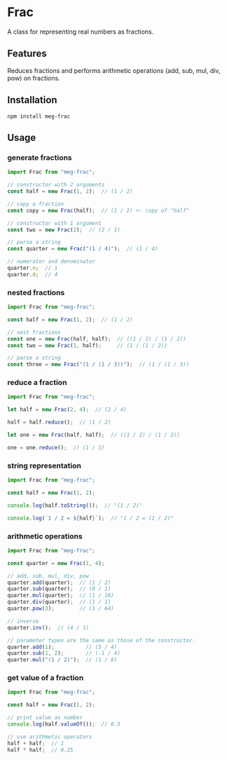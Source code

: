 # Frac
A class for representing real numbers as fractions.

## Features
Reduces fractions and performs arithmetic operations (add, sub, mul, div, pow) on fractions.

## Installation
```shell
npm install meg-frac
```

## Usage
### generate fractions
```javascript
import Frac from "meg-frac";

// constructor with 2 arguments
const half = new Frac(1, 2);  // (1 / 2)

// copy a fraction
const copy = new Frac(half);  // (1 / 2) <- copy of "half"

// constructor with 1 argument
const two = new Frac(2);  // (2 / 1)

// parse a string
const quarter = new Frac("(1 / 4)");  // (1 / 4)

// numerator and denominator
quarter.n;  // 1
quarter.d;  // 4
```

### nested fractions
```javascript
import Frac from "meg-frac";

const half = new Frac(1, 2);  // (1 / 2)

// nest fractions
const one = new Frac(half, half);  // ((1 / 2) / (1 / 2)) 
const two = new Frac(1, half);     // (1 / (1 / 2))

// parse a string
const three = new Frac("(1 / (1 / 3))");  // (1 / (1 / 3))
```

### reduce a fraction
```javascript
import Frac from "meg-frac";

let half = new Frac(2, 4);  // (2 / 4)

half = half.reduce();  // (1 / 2)

let one = new Frac(half, half);  // ((1 / 2) / (1 / 2)) 

one = one.reduce();  // (1 / 1)
```

### string representation
```javascript
import Frac from "meg-frac";

const half = new Frac(1, 2);

console.log(half.toString());  // "(1 / 2)"

console.log(`1 / 2 = ${half}`);  // "1 / 2 = (1 / 2)"
```

### arithmetic operations
```javascript
import Frac from "meg-frac";

const quarter = new Frac(1, 4);

// add, sub, mul, div, pow
quarter.add(quarter);  // (1 / 2)
quarter.sub(quarter);  // (0 / 1)
quarter.mul(quarter);  // (1 / 16)
quarter.div(quarter);  // (1 / 1)
quarter.pow(3);        // (1 / 64)

// inverse
quarter.inv();  // (4 / 1)

// parameter types are the same as those of the constructor.
quarter.add(1);          // (5 / 4)
quarter.sub(1, 2);       // (-1 / 4)
quarter.mul("(1 / 2)");  // (1 / 8)
```

### get value of a fraction
```javascript
import Frac from "meg-frac";

const half = new Frac(1, 2);

// print value as number
console.log(half.valueOf());  // 0.5

// use arithmetic operators
half + half;  // 1
half * half;  // 0.25
```
